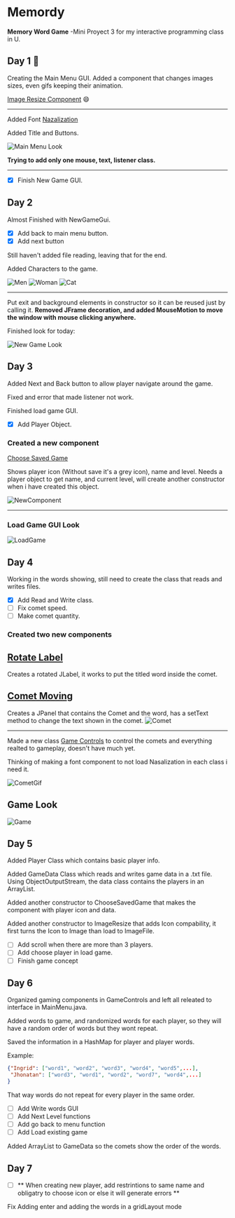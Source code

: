 # Memordy

**Memory Word Game**
-Mini Proyect 3 for my interactive programming class in U.

## Day 1 🤗
Creating the Main Menu GUI. Added a component that changes images sizes, even gifs keeping their animation. 

[Image Resize Component](https://github.com/Ingrid-E/Memory_Word_Game/blob/main/MemordyComponents/src/components/ImageResize.java) 😄

------------


Added Font [Nazalization](http://typodermicfonts.com/)

Added Title and Buttons. 

![Main Menu Look](ScreenShots/Day1.PNG)

**Trying to add only one mouse, text, listener class.**

------------
- [x] Finish New Game GUI.

## Day 2 

Almost Finished with NewGameGui.
- [x] Add back to main menu button.
- [x] Add next button

Still haven't added file reading, leaving that for the end.

Added Characters to the game.

![Men](Memordy/src/images/Men.png)
![Woman](Memordy/src/images/Woman.png)
![Cat](Memordy/src/images/Cat.png)

------------

Put exit and background elements in constructor so it can be reused just by calling it.
**Removed JFrame decoration, and added MouseMotion to move the window with mouse clicking anywhere.**

Finished look for today:

![New Game Look](ScreenShots/Day2.PNG)

## Day 3 

Added Next and Back button to allow player navigate around the game.

Fixed and error that made listener not work.

Finished load game GUI.
- [x] Add Player Object.

### Created a new component

[Choose Saved Game](https://github.com/Ingrid-E/Memory_Word_Game/blob/33b7916dfcc30fe499d3b65c256a516e60bebd71/MemordyComponents/src/components/ChooseSavedGame.java)

Shows player icon (Without save it's a grey icon), name and level. 
Needs a player object to get name, and current level, will create another 
constructor when i have created this object.

![NewComponent](ScreenShots/ChooseSavedGameComponent.PNG)

------------

### Load Game GUI Look

![LoadGame](ScreenShots/Day3.PNG)

## Day 4

Working in the words showing, still need to create the class that reads and writes files.
- [x] Add Read and Write class.
- [ ] Fix comet speed.
- [ ] Make comet quantity.

### Created two new components

[Rotate Label](https://github.com/Ingrid-E/Memory_Word_Game/blob/main/MemordyComponents/src/components/RotateLabel.java)
------------

Creates a rotated JLabel, it works to put the titled word inside the comet.

[Comet Moving](https://github.com/Ingrid-E/Memory_Word_Game/blob/main/MemordyComponents/src/components/CometMoving.java)
------------

Creates a JPanel that contains the Comet and the word, has a setText method to change the text shown in the comet. 
![Comet](ScreenShots/Day4.PNG)

------------------------

Made a new class [Game Controls](https://github.com/Ingrid-E/Memory_Word_Game/blob/main/Memordy/src/memordy/GameControls.java) to control the comets and everything realted to gameplay, doesn't have much yet.

Thinking of making a font component to not load Nasalization in each class i need it.

![CometGif](ScreenShots/Comet.gif)

## Game Look 
![Game](ScreenShots/Game.gif)

## Day 5

Added Player Class which contains basic player info.

Added GameData Class which reads and writes game data in a .txt file. Using ObjectOutputStream, the data class contains the players in an ArrayList.

Added another constructor to ChooseSavedGame that makes the component with player icon and data.

Added another constructor to ImageResize that adds Icon compability, it first turns the Icon to Image than load to ImageFile.

- [ ] Add scroll when there are more than 3 players.
- [ ] Add choose player in load game.
- [ ] Finish game concept

## Day 6

Organized gaming components in GameControls and left all releated to interface in MainMenu.java.

Added words to game, and randomized words for each player, so they will have a random order of words but they wont repeat.

Saved the information in a HashMap for player and player words.

Example:

```json
{"Ingrid": ["word1", "word2", "word3", "word4", "word5",...],
 "Jhonatan": ["word3", "word1", "word2", "word7", "word4",...]
}
```

That way words do not repeat for every player in the same order.

- [ ] Add Write words GUI
- [ ] Add Next Level functions
- [ ] Add go back to menu function
- [ ] Add Load existing game

Added ArrayList to GameData so the comets show the order of the words.

## Day 7

- [ ] ** When creating new player, add restrintions to same name and obligatry to choose icon or else it will generate errors **

Fix Adding enter and adding the words in a gridLayout mode





















